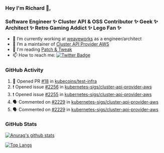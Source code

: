 ### Hey I'm Richard 👋, 

<h3 align="left">Software Engineer ✨ Cluster API & OSS Contributor ✨ Geek ✨ Architect ✨ Retro Gaming Addict ✨ Lego Fan ✨</h3>

- 🔭 I’m currently working at [weaveworks](https://github.com/weaveworks) as a engineer/architect
- 👯 I’m a maintainer of [Cluster API Provider AWS](https://github.com/kubernetes-sigs/cluster-api-provider-aws)
- 💬 I'm reading [Patch & Tweak](https://bjooks.com/products/patch-tweak-exploring-modular-synthesis)
- 📫 How to reach me: [![Twitter Badge](https://img.shields.io/badge/-@fruit_case-00acee?style=flat&logo=Twitter&logoColor=white)](https://twitter.com/intent/follow?screen_name=fruit_case "Follow on Twitter")

### GitHub Activity 

<!--START_SECTION:activity-->
1. 💪 Opened PR [#18](https://github.com/kubecoins/test-infra/pull/18) in [kubecoins/test-infra](https://github.com/kubecoins/test-infra)
2. ❗️ Opened issue [#2256](https://github.com/kubernetes-sigs/cluster-api-provider-aws/issues/2256) in [kubernetes-sigs/cluster-api-provider-aws](https://github.com/kubernetes-sigs/cluster-api-provider-aws)
3. ❗️ Opened issue [#2255](https://github.com/kubernetes-sigs/cluster-api-provider-aws/issues/2255) in [kubernetes-sigs/cluster-api-provider-aws](https://github.com/kubernetes-sigs/cluster-api-provider-aws)
4. 🗣 Commented on [#2229](https://github.com/kubernetes-sigs/cluster-api-provider-aws/issues/2229) in [kubernetes-sigs/cluster-api-provider-aws](https://github.com/kubernetes-sigs/cluster-api-provider-aws)
5. 🗣 Commented on [#2229](https://github.com/kubernetes-sigs/cluster-api-provider-aws/issues/2229) in [kubernetes-sigs/cluster-api-provider-aws](https://github.com/kubernetes-sigs/cluster-api-provider-aws)
<!--END_SECTION:activity-->

### GitHub Stats

[![Anurag's github stats](https://github-readme-stats.vercel.app/api?username=richardcase&count_private=true&show_icons=true)](https://github.com/anuraghazra/github-readme-stats)

[![Top Langs](https://github-readme-stats.vercel.app/api/top-langs/?username=richardcase&hide=html&layout=compact)](https://github.com/anuraghazra/github-readme-stats)
